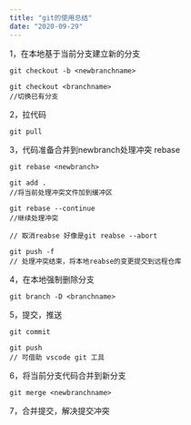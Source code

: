 ```yaml
---
title: "git的使用总结"
date: "2020-09-29"
---
```


1，在本地基于当前分支建立新的分支

```
git checkout -b <newbranchname>

git checkout <branchname>
//切换已有分支
```

2，拉代码

```
git pull
```

3，代码准备合并到newbranch处理冲突 rebase

```
git rebase <newbranch>

git add .
//将当前处理冲突文件加到缓冲区

git rebase --continue
//继续处理冲突

// 取消reabse 好像是git reabse --abort

git push -f
// 处理冲突结束，将本地reabse的变更提交到远程仓库
```

4，在本地强制删除分支

```
git branch -D <branchname>
```

5，提交，推送

```
git commit

git push
// 可借助 vscode git 工具
```

6，将当前分支代码合并到新分支

```
git merge <newbranchname>
```

7，合并提交，解决提交冲突








